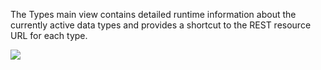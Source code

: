 The Types main view contains detailed runtime information about the currently active data types and provides a shortcut to the REST resource URL for each type.

<img src="/types.png_thumb_300x169" class="zoomable">
